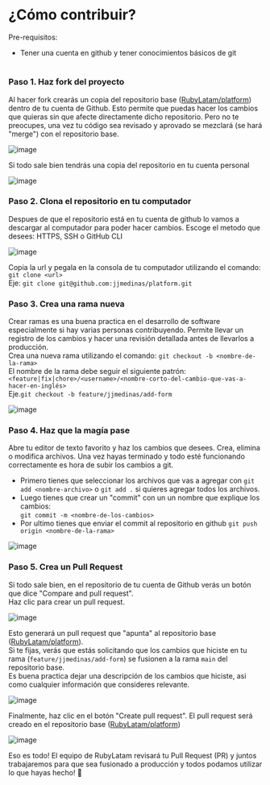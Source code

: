 # ¿Cómo contribuir? 

Pre-requisitos: 

- Tener una cuenta en github y tener conocimientos básicos de git
#

### Paso 1. Haz fork del proyecto

Al hacer fork crearás un copia del repositorio base ([RubyLatam/platform](https://github.com/rubylatam/platform/)) dentro de tu cuenta de Github. Esto permite que puedas hacer los cambios que quieras sin que afecte directamente dicho repositorio.
Pero no te preocupes, una vez tu código sea revisado y aprovado se mezclará (se hará "merge") con el repositorio base.

![image](https://github.com/rubylatam/platform/assets/13583193/e2212a3c-d94f-469f-9951-8e76582f8083)

Si todo sale bien tendrás una copia del repositorio en tu cuenta personal

![image](https://github.com/rubylatam/platform/assets/13583193/975cb99e-11ce-40ad-9bc7-0771b58a697f)


### Paso 2. Clona el repositorio en tu computador
Despues de que el repositorio está en tu cuenta de github lo vamos a descargar al computador para poder hacer cambios. Escoge el metodo que desees: HTTPS, SSH o GitHub CLI

![image](https://github.com/rubylatam/platform/assets/13583193/1c6acaf5-50d9-4b91-b060-452246143903)

Copia la url y pegala en la consola de tu computador utilizando el comando: `git clone <url>`  <br>
Eje: `git clone git@github.com:jjmedinas/platform.git` <br>

### Paso 3. Crea una rama nueva
Crear ramas es una buena practica en el desarrollo de software especialmente si hay varias personas contribuyendo. Permite llevar un registro de los cambios y hacer una revisión detallada antes de llevarlos a producción. <br>
Crea una nueva rama utilizando el comando: `git checkout -b <nombre-de-la-rama>` <br>
El nombre de la rama debe seguir el siguiente patrón: `<feature|fix|chore>/<username>/<nombre-corto-del-cambio-que-vas-a-hacer-en-inglés>` <br>
Eje.`git checkout -b feature/jjmedinas/add-form`

![image](https://github.com/rubylatam/platform/assets/13583193/587f016a-9127-4988-8359-11dd5eb1c84a)


### Paso 4. Haz que la magía pase
Abre tu editor de texto favorito y haz los cambios que desees. Crea, elimina o modifica archivos. Una vez hayas terminado y todo esté funcionando correctamente es hora de subir los cambios a git. <br>
- Primero tienes que seleccionar los archivos que vas a agregar con `git add <nombre-archivo>` o `git add .` si quieres agregar todos los archivos. <br>
- Luego tienes que crear un "commit" con un un nombre que explique los cambios: <br>
  `git commit -m <nombre-de-los-cambios>` <br>
- Por ultimo tienes que enviar el commit al repositorio en github `git push origin <nombre-de-la-rama>` <br>

![image](https://github.com/rubylatam/platform/assets/13583193/4ccec528-a54c-48f5-b420-51edbf6a4fec)


### Paso 5. Crea un Pull Request
Si todo sale bien, en el repositorio de tu cuenta de Github verás un botón que dice "Compare and pull request". <br>
Haz clic para crear un pull request.

![image](https://github.com/rubylatam/platform/assets/13583193/3486c94c-f6cf-4a17-bfba-22871b6dc6e4)


Esto generará un pull request que "apunta" al repositorio base ([RubyLatam/platform](https://github.com/rubylatam/platform/)). <br>
Si te fijas, verás que estás solicitando que los cambios que hiciste en tu rama (`feature/jjmedinas/add-form`) se fusionen a la rama `main` del repositorio base. <br>
Es buena practica dejar una descripción de los cambios que hiciste, asi como cualquier información que consideres relevante.

![image](https://github.com/rubylatam/platform/assets/13583193/9cdf73f4-627a-47ff-abfc-3c4f517a3eaf)


Finalmente, haz clic en el botón "Create pull request". El pull request será creado en el repositorio base ([RubyLatam/platform](https://github.com/rubylatam/platform/))

![image](https://github.com/rubylatam/platform/assets/13583193/72f3e09e-cdae-43fe-888b-12d8506c3085)


Eso es todo! El equipo de RubyLatam revisará tu Pull Request (PR) y juntos trabajaremos para que sea fusionado a producción y todos podamos utilizar lo que hayas hecho! 🎉


